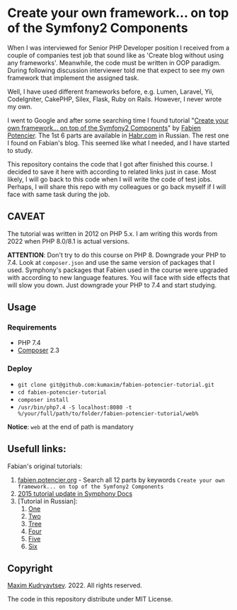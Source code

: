 # Create your own framework... on top of the Symfony2 Components

When I was interviewed for Senior PHP Developer position I received from a couple of companies test job that sound like
as 'Create blog without using any frameworks'. Meanwhile, the code must be written in OOP paradigm. During following discussion interviewer 
told me that expect to see my own framework that implement the assigned task. 

Well, I have used different frameworks before, e.g. Lumen, Laravel, Yii, CodeIgniter, CakePHP, Silex, Flask, Ruby on Rails. However, I never 
wrote my own. 

I went to Google and after some searching time I found tutorial "[Create your own framework... on top of the Symfony2 Components][own-framework-original]" 
by [Fabien Potencier][fabian]. The 1st 6 parts are available in [Habr.com][own-framework-habr] in Russian. The rest one I found on Fabian's blog.
This seemed like what I needed, and I have started to study.

This repository contains the code that I got after finished this course. I decided to save it here with according to related links just in case.
Most likely, I will go back to this code when I will write the code of test jobs. Perhaps, I will share this repo with my colleagues or go back myself
if I will face with same task during the job.

## CAVEAT
The tutorial was written in 2012 on PHP 5.x. I am writing this words from 2022 when PHP 8.0/8.1 is actual versions. 

__ATTENTION__: Don't try to do this course on PHP 8. Downgrade your PHP to 7.4. Look at `composer.json` and use the same version of packages that I used.
Symphony's packages that Fabien used in the course were upgraded with according to new language features. You will face with side effects that
will slow you down. Just downgrade your PHP to 7.4 and start studying.

## Usage
### Requirements
- PHP 7.4
- [Composer](https://getcomposer.org/) 2.3

### Deploy
- `git clone git@github.com:kumaxim/fabien-potencier-tutorial.git`
- `cd fabien-potencier-tutorial`
- `composer install`
- `/usr/bin/php7.4 -S localhost:8080 -t %/your/full/path/to/folder/fabien-potencier-tutorial/web%`

__Notice__: `web` at the end of path is mandatory


## Usefull links:
Fabian's original tutorials:
1. [fabien.potencier.org](http://fabien.potencier.org/) - Search all 12 parts by keywords `Create your own framework... on top of the Symfony2 Components`
2. [2015 tutorial update in Symphony Docs][own-framework-updated]
3. [Tutorial in Russian]: 
   1. [One](https://habr.com/ru/post/136110/)
   2. [Two](http://habrahabr.ru/blogs/symfony/136430/)
   3. [Tree](http://habrahabr.ru/blogs/symfony/136471/)
   4. [Four](http://habrahabr.ru/blogs/symfony/136656/)
   5. [Five](http://habrahabr.ru/blogs/symfony/138010/)
   6. [Six](http://habrahabr.ru/blogs/symfony/138893/)

## Copyright

[Maxim Kudryavtsev](https://k-maxim.ru/). 2022. All rights reserved.

The code in this repository distribute under MIT License.


[own-framework-original]: http://fabien.potencier.org/create-your-own-framework-on-top-of-the-symfony2-components-part-1.html
[own-framework-updated]: https://symfony.com/doc/current/create_framework/index.html
[own-framework-habr]: https://habr.com/ru/post/136110/
[fabian]: http://fabien.potencier.org/
